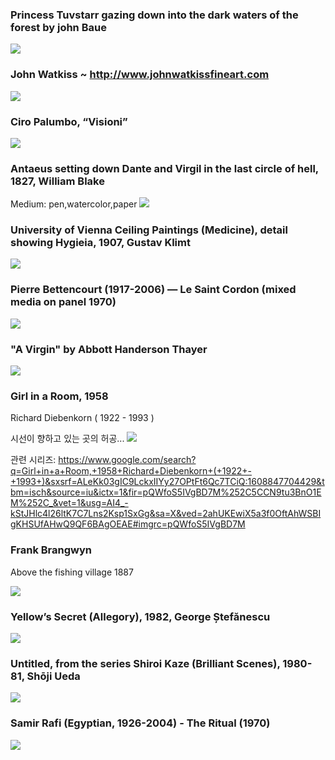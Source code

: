 
### Princess Tuvstarr gazing down into the dark waters of the  forest by john Baue
<img src="https://64.media.tumblr.com/ddd4a36988c9f1ffbfb1328b34d849f9/c77f3b166270ecca-d4/s2048x3072/ef3d87272c3e0603639c1f5fadad018881c6d222.jpg">


### John Watkiss ~ http://www.johnwatkissfineart.com
<img src="https://64.media.tumblr.com/9655d2b924d6f3a0297f5fdbc763b98e/0ee0badbc582ea00-05/s640x960/32f46aee5be4bb40f9a0a873bd0694d5b5402e19.jpg">

### Ciro Palumbo, “Visioni”
<img src="https://64.media.tumblr.com/6d2a6279746fd1ff15c2330835ace1db/48a0212d109154db-03/s1280x1920/09a09e39e7e3399724b0b5e9d70cd2084ec77a84.jpg">

### Antaeus setting down Dante and Virgil in the last circle of hell, 1827, William Blake
Medium: pen,watercolor,paper
<img src="https://64.media.tumblr.com/38838e5629156e9c15009a71d8358cf7/93026a0d2c82f3cc-62/s640x960/6e28709031f84d160c4ce31a05f39dd7ace801be.jpg">

### University of Vienna Ceiling Paintings (Medicine), detail showing Hygieia, 1907, Gustav Klimt
<img src="https://64.media.tumblr.com/9172aac54fe1a20f18a5e9d500e3ef47/9c179997fa1a924c-0a/s1280x1920/e3b1fa1efa6acc995dc74d019b7066428b1da955.jpg">

### Pierre Bettencourt (1917-2006) — Le Saint Cordon  (mixed media on panel 1970)
<img src="https://64.media.tumblr.com/b7b1655f9bd627ce3829c4a2a77ba48e/e01d66e93a2054e3-eb/s2048x3072/3262787dd333de461086ba5e58c3fe38c918cfed.jpg">



### "A Virgin" by Abbott Handerson Thayer
<img src="https://64.media.tumblr.com/cce22b574155514be9f08f925721dd22/ca7c53e049da2483-fd/s1280x1920/e6d7e2a15fc9531de30f0841feba184cdaa0044f.jpg">



### Girl in a Room, 1958

Richard Diebenkorn ( 1922 - 1993 )

시선이 향하고 있는 곳의 허공...
<img src="https://64.media.tumblr.com/4ecdaf36135e3b69f13c0cca9fc00b07/4e436631740e2eaa-86/s1280x1920/1c2896912645b6eb60133419f242daf10d1b1ea0.jpg">

관련 시리즈: https://www.google.com/search?q=Girl+in+a+Room,+1958+Richard+Diebenkorn+(+1922+-+1993+)&sxsrf=ALeKk03gIC9LckxIIYy27OPtFt6Qc7TCiQ:1608847704429&tbm=isch&source=iu&ictx=1&fir=pQWfoS5IVgBD7M%252C5CCN9tu3BnO1EM%252C_&vet=1&usg=AI4_-kStJHlc4l26ltK7C7Lns2Ksp1SxGg&sa=X&ved=2ahUKEwiX5a3f0OftAhWSBIgKHSUfAHwQ9QF6BAgOEAE#imgrc=pQWfoS5IVgBD7M

### Frank Brangwyn

Above the fishing village 1887

<img src="https://64.media.tumblr.com/fa081abb90ff547320ab2ae69ca1ed99/722e316b9fe2d7f0-8d/s640x960/90e4e7e224b2cf33b579badc0dc8306dff39536b.jpg">

### Yellow’s Secret (Allegory), 1982, George Ștefănescu
<img src="https://64.media.tumblr.com/98508a849d128209b637a77acec914ca/821f353137600674-c4/s640x960/c2caf29ea12dcd7a4cac2b119fc9ae2688fd0cbc.jpg">

### Untitled, from the series Shiroi Kaze (Brilliant Scenes), 1980-81, Shōji Ueda
<img src="https://64.media.tumblr.com/0539e0e718c6f0389a993ed842e13f15/tumblr_o1h1wy3Gen1rppeeoo1_1280.jpg">

### Samir Rafi (Egyptian, 1926-2004) - The Ritual (1970)
<img src="https://64.media.tumblr.com/a6611efade532b11e209c41445aaead1/6f0dd64992023e8b-4f/s1280x1920/afb94cbb5229f2b6ba184647f9afbd562377494e.jpg">



